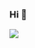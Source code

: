   <h3>Hi 👋</h3>
  <a href="https://github.com/toghrul-nasirli/">
    <div> 
      <img align="center" src="https://github-readme-stats.vercel.app/api?username=toghrul-nasirli&theme=midnight-purple&show_icons=true&count_private=true&hide_border=true&title_color=fff&icon_color=58a6ff&text_color=9f9f9f&bg_color=151515" />
    </div>
  </a>
